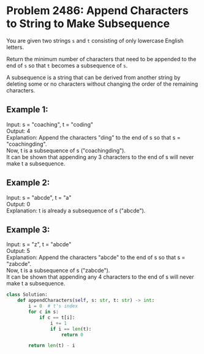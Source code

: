 # Problem 2486: Append Characters to String to Make Subsequence

You are given two strings `s` and `t` consisting of only lowercase English letters.

Return the minimum number of characters that need to be appended to the end of `s` so that `t` becomes a subsequence of `s`.

A subsequence is a string that can be derived from another string by deleting some or no characters without changing the order of the remaining characters.


## Example 1:
Input: s = "coaching", t = "coding"<br>
Output: 4<br>
Explanation: Append the characters "ding" to the end of s so that s = "coachingding".<br>
Now, t is a subsequence of s ("coachingding").<br>
It can be shown that appending any 3 characters to the end of s will never make t a subsequence.<br>

## Example 2:
Input: s = "abcde", t = "a"<br>
Output: 0<br>
Explanation: t is already a subsequence of s ("abcde").<br>

## Example 3:
Input: s = "z", t = "abcde"<br>
Output: 5<br>
Explanation: Append the characters "abcde" to the end of s so that s = "zabcde".<br>
Now, t is a subsequence of s ("zabcde").<br>
It can be shown that appending any 4 characters to the end of s will never make t a subsequence.<br>


```python
class Solution:
    def appendCharacters(self, s: str, t: str) -> int:
        i = 0  # t's index
        for c in s:
            if c == t[i]:
                i += 1
                if i == len(t):
                    return 0

        return len(t) - i
```

